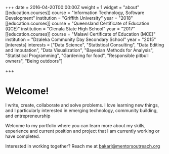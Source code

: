 +++
date = 2016-04-20T00:00:00Z
weight = 1
widget = "about"
[[education.courses]]
course = "Information Technology, Software Development"
institution = "Griffith University"
year = "2018"
[[education.courses]]
course = "Queensland Certificate of Education (QCE)"
institution = "Glenala State High School"
year = "2017"
[[education.courses]]
course = "Malawi Certificate of Education (MCE)"
institution = "Dzaleka Community Day Secondary School"
year = "2015"
[interests]
interests = ["Data Science", "Statistical Consulting", "Data Editing and Imputation", "Data Visualization", "Bayesian Methods for Analysis", "Statistical Programming", "Gardening for food", "Responsible pitbull owners", "Being outdoors"]

+++
# Welcome!

I write, create, collaborate and solve problems. I love learning new things, and I particularly interested in emerging technology, community building, and entrepreneurship

Welcome to my portfolio where you can learn more about my skills, experience and current position and project that I am currently working or have completed.

Interested in working together? Reach me at [bakari@mentorsoutreach.org](mailto:mentorsoutreach)